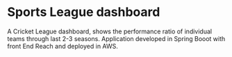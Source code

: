 # Sports League dashboard

A Cricket League dashboard, shows the performance ratio of individual teams through last 2-3 seasons.
Application developed in Spring Booot with front End Reach and deployed in AWS.
